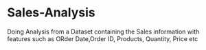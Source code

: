# Sales-Analysis
Doing Analysis from a Dataset containing the Sales information with features such as ORder Date,Order ID, Products, Quantity, Price etc

